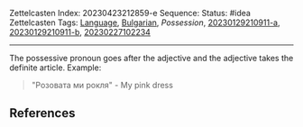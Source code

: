 Zettelcasten Index: 20230423212859-e
Sequence:
Status: #idea
Zettelcasten Tags: [Language](../map-of-content/Language.md), [Bulgarian](../map-of-content/Bulgarian.md), *Possession*, [20230129210911-a](20230129210911-a.md), [20230129210911-b](20230129210911-b.md), [20230227102234](20230227102234.md)

---

The possessive pronoun goes after the adjective and the adjective takes the definite article. Example:

 > 
 > "Розовата ми рокля" - My pink dress

## References
